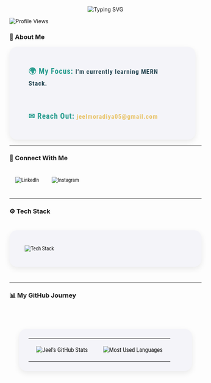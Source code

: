 <p align="center">
    <img src="https://readme-typing-svg.herokuapp.com?font=Roboto+Condensed&size=32&duration=4500&pause=800&color=2A9D8F&center=true&vCenter=true&width=500&lines=Hey+👋,+I’m+Jeel+Moradiya;"
        alt="Typing SVG" />
</p>
<p align="start">
    <img src="https://komarev.com/ghpvc/?username=jeelmoradiya&color=2A9D8F&style=for-the-badge&label=Profile+Views"
        alt="Profile Views" />
</p>

### 🌟 About Me
<div align="start" style="font-family: 'Roboto Condensed', sans-serif;">
  <div style="background: #F4F4F9; border-radius: 20px; padding: 30px; box-shadow: 0 6px 15px rgba(0,0,0,0.08); width: 85%; max-width: 800px;">
    <div style="display: flex; flex-wrap: wrap; gap: 20px;">
      <div style="flex: 1; min-width: 300px; padding: 20px; vertical-align: top;">
        <strong style="color: #2A9D8F; font-size: 20px; letter-spacing: 1px;">🌍 My Focus: <span style="color: #264653; font-size: 17px; line-height: 1.5;">I’m currently learning MERN Stack.</span></strong>
        </div>
      <div style="flex: 1; min-width: 300px; padding: 20px; vertical-align: top;">
        <strong style="color: #2A9D8F; font-size: 20px; letter-spacing: 1px;">✉ Reach Out: <a href="mailto:jeelmoradiya05@gmail.com" style="color: #E9C46A; text-decoration: none; font-size: 17px;">jeelmoradiya05@gmail.com</a></strong><br>
      </div>
    </div>
  </div>
</div>

---

### 🤝 Connect With Me
<div align="start" style="font-family: 'Roboto Condensed', sans-serif; margin: 40px 0;">
    <a href="https://www.linkedin.com/in/jeel-moradiya-b2aa11234" target="_blank"
        style="text-decoration: none; margin: 0 15px;">
        <img src="https://img.shields.io/badge/LinkedIn-%232A9D8F.svg?&style=for-the-badge&logo=linkedin&logoColor=white"
            alt="LinkedIn" />
    </a>
    <a href="https://www.instagram.com/_jeel_0510?igsh=MTAxcTJ5bDlodWE0bg==" target="_blank"
        style="text-decoration: none; margin: 0 15px;">
        <img src="https://img.shields.io/badge/Instagram-%23E76F51.svg?&style=for-the-badge&logo=instagram&logoColor=white"
            alt="Instagram" />
    </a>
</div>

---

### ⚙ Tech Stack
<div align="start"
    style="font-family: 'Roboto Condensed', sans-serif; background: #F4F4F9; border-radius: 20px; padding: 30px; box-shadow: 0 6px 15px rgba(0,0,0,0.08); margin: 40px 0;">
    <img src="https://skillicons.dev/icons?i=bootstrap,cpp,css,firebase,git,html,java,javascript,mongodb,mysql,php,postgres,postman,python,react,nodejs,nextjs,express,selenium,tailwind,mui"
        alt="Tech Stack" style="padding: 10px; border: none;" />
</div>

---

### 📊 My GitHub Journey
<div align="center" style="font-family: 'Roboto Condensed', sans-serif; margin: 40px 0;">
    <table
        style="border: none; background: #F4F4F9; border-radius: 20px; padding: 25px; box-shadow: 0 6px 15px rgba(0,0,0,0.08); width: 90%; max-width: 950px;">
        <tr style="border: none;">
            <td align="center" style="border: none; padding: 20px;">
                <img src="https://github-readme-stats.vercel.app/api?username=JeelMoradiya&show_icons=true&theme=transparent&hide_border=true&title_color=2A9D8F&icon_color=E9C46A&text_color=264653"
                    alt="Jeel's GitHub Stats" />
            </td>
            <td align="center" style="border: none; padding: 20px;">
                <img src="https://github-readme-stats.vercel.app/api/top-langs/?username=JeelMoradiya&layout=compact&theme=transparent&hide_border=true&title_color=2A9D8F&text_color=264653"
                    alt="Most Used Languages" />
            </td>
        </tr>
    </table>
</div>
